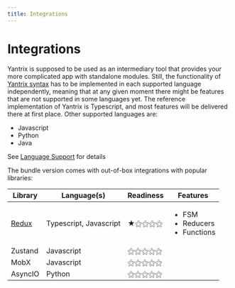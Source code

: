```yaml
---
title: Integrations
---
```


# Integrations

Yantrix is supposed to be used as an intermediary tool that provides your more complicated app with standalone modules. Still, the functionality of [Yantrix syntax](../syntax/) has to be implemented in each supported language independently, meaning that at any given moment there might be features that are not supported in some languages yet. The reference implementation of Yantrix is Typescript, and most features will be delivered there at first place. Other supported languages are:

-   Javascript
-   Python
-   Java

See [Language Support](100_language_support.html) for details

The bundle version comes with out-of-box integrations with popular libraries:

| Library                 | Language(s)            | Readiness | Features                                                 |
| ----------------------- | ---------------------- | --------- | -------------------------------------------------------- |
| [Redux](200_redux.html) | Typescript, Javascript | ★⚝⚝⚝⚝     | <ul><li>FSM</li><li>Reducers</li><li>Functions</li></ul> |
| Zustand                 | Javascript             | ⚝⚝⚝⚝⚝     |                                                          |
| MobX                    | Javascript             | ⚝⚝⚝⚝⚝     |                                                          |
| AsyncIO                 | Python                 | ⚝⚝⚝⚝⚝     |                                                          |
